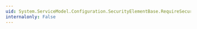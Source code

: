```yaml
---
uid: System.ServiceModel.Configuration.SecurityElementBase.RequireSecurityContextCancellation
internalonly: False
---
```

